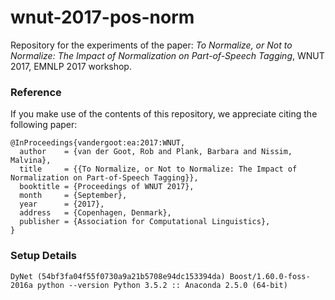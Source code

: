 # wnut-2017-pos-norm

Repository for the experiments of the paper: *To Normalize, or Not to
Normalize: The Impact of Normalization on Part-of-Speech Tagging*,
WNUT 2017, EMNLP 2017 workshop.


### Reference

If you make use of the contents of this repository, we appreciate citing the following paper:

    @InProceedings{vandergoot:ea:2017:WNUT,
      author    = {van der Goot, Rob and Plank, Barbara and Nissim, Malvina},
      title     = {{To Normalize, or Not to Normalize: The Impact of Normalization on Part-of-Speech Tagging}},
      booktitle = {Proceedings of WNUT 2017},
      month     = {September},
      year      = {2017},
      address   = {Copenhagen, Denmark},
      publisher = {Association for Computational Linguistics},
    }


### Setup Details

`
DyNet (54bf3fa04f55f0730a9a21b5708e94dc153394da)
Boost/1.60.0-foss-2016a
python --version
Python 3.5.2 :: Anaconda 2.5.0 (64-bit)
`
